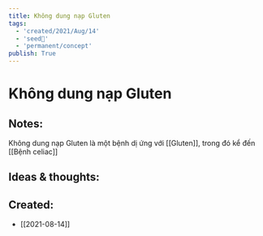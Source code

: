 ```yaml
---
title: Không dung nạp Gluten
tags:
  - 'created/2021/Aug/14'
  - 'seed🥜'
  - 'permanent/concept'
publish: True
---
```

# Không dung nạp Gluten

## Notes:
Không dung nạp Gluten là một bệnh dị ứng với [[Gluten]], trong đó kể đến [[Bệnh celiac]]

## Ideas & thoughts:

## Created:
- [[2021-08-14]]
